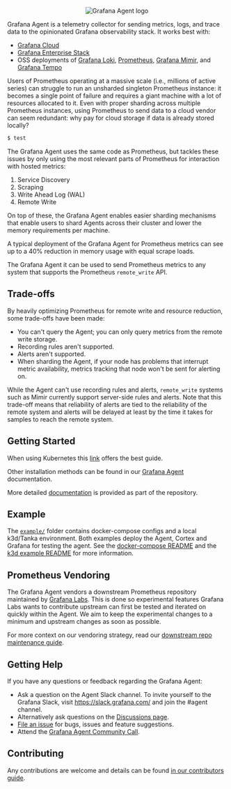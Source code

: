 <p align="center"><img src="docs/sources/assets/logo_and_name.png" alt="Grafana Agent logo"></p>

Grafana Agent is a telemetry collector for sending metrics, logs,
and trace data to the opinionated Grafana observability stack. It works best
with:

* [Grafana Cloud](https://grafana.com/products/cloud/)
* [Grafana Enterprise Stack](https://grafana.com/products/enterprise/)
* OSS deployments of [Grafana Loki](https://grafana.com/oss/loki/), [Prometheus](https://prometheus.io/), [Grafana Mimir](https://grafana.com/oss/mimir/), and [Grafana Tempo](https://grafana.com/oss/tempo/)

Users of Prometheus operating at a massive scale (i.e., millions of active
series) can struggle to run an unsharded singleton Prometheus instance: it becomes a
single point of failure and requires a giant machine with a lot of resources
allocated to it. Even with proper sharding across multiple Prometheus instances,
using Prometheus to send data to a cloud vendor can seem redundant: why pay for
cloud storage if data is already stored locally?

```Bash
$ test
```

The Grafana Agent uses the same code as Prometheus, but tackles these issues
by only using the most relevant parts of Prometheus for interaction with hosted
metrics:

1. Service Discovery
2. Scraping
3. Write Ahead Log (WAL)
4. Remote Write

On top of these, the Grafana Agent enables easier sharding mechanisms that
enable users to shard Agents across their cluster and lower the memory requirements
per machine.

A typical deployment of the Grafana Agent for Prometheus metrics can see
up to a 40% reduction in memory usage with equal scrape loads.

The Grafana Agent it can be used to send Prometheus metrics to any system that
supports the Prometheus `remote_write` API.

## Trade-offs

By heavily optimizing Prometheus for remote write and resource reduction, some
trade-offs have been made:

- You can't query the Agent; you can only query metrics from the remote write
  storage.
- Recording rules aren't supported.
- Alerts aren't supported.
- When sharding the Agent, if your node has problems that interrupt metric
  availability, metrics tracking that node won't be sent for alerting on.

While the Agent can't use recording rules and alerts, `remote_write` systems such
as Mimir currently support server-side rules and alerts. Note that this trade-off
means that reliability of alerts are tied to the reliability of the remote system
and alerts will be delayed at least by the time it takes for samples to reach
the remote system.

## Getting Started

When using Kubernetes this [link](https://grafana.com/docs/grafana-cloud/quickstart/agent-k8s) offers the best guide.

Other installation methods can be found in our
[Grafana Agent](https://grafana.com/docs/agent/latest/set-up/) documentation.

More detailed [documentation](./docs/README.md) is provided as part of the
repository.

## Example

The [`example/`](./example) folder contains docker-compose configs and a local
k3d/Tanka environment. Both examples deploy the Agent, Cortex and Grafana for
testing the agent. See the [docker-compose README](./example/docker-compose/README.md)
and the [k3d example README](./example/k3d/README.md) for more information.

## Prometheus Vendoring

The Grafana Agent vendors a downstream Prometheus repository maintained by
[Grafana Labs](https://github.com/grafana/prometheus). This is done so
experimental features Grafana Labs wants to contribute upstream can first be
tested and iterated on quickly within the Agent. We aim to keep the
experimental changes to a minimum and upstream changes as soon as possible.

For more context on our vendoring strategy, read our
[downstream repo maintenance guide](./docs/developer/downstream-prometheus.md).

## Getting Help

If you have any questions or feedback regarding the Grafana Agent:

* Ask a question on the Agent Slack channel. To invite yourself to the Grafana
  Slack, visit https://slack.grafana.com/ and join the #agent channel.
* Alternatively ask questions on the
  [Discussions page](https://github.com/grafana/agent/discussions).
* [File an issue](https://github.com/grafana/agent/issues/new) for bugs, issues
  and feature suggestions.
* Attend the [Grafana Agent Community Call](https://docs.google.com/document/d/1TqaZD1JPfNadZ4V81OCBPCG_TksDYGlNlGdMnTWUSpo).

## Contributing

Any contributions are welcome and details can be found
[in our contributors guide](./docs/developer/contributing.md).
